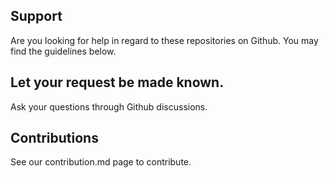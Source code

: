 ## Support

Are you looking for help in regard to these repositories on Github. You may find the guidelines below.

## Let your request be made known.

Ask your questions through Github discussions.


## Contributions
See our contribution.md page to contribute.

